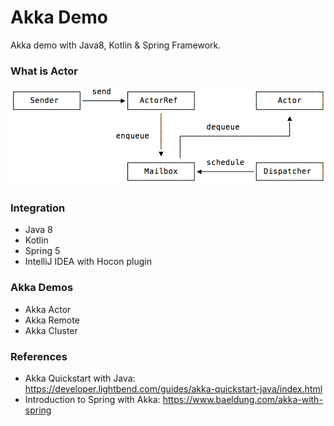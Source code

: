Akka Demo
=========
Akka demo with Java8, Kotlin & Spring Framework.

### What is Actor

![Akka-Actors](Akka-Actors.png)

### Integration

* Java 8
* Kotlin
* Spring 5
* IntelliJ IDEA with Hocon plugin

### Akka Demos

* Akka Actor
* Akka Remote
* Akka Cluster

### References

* Akka Quickstart with Java: https://developer.lightbend.com/guides/akka-quickstart-java/index.html
* Introduction to Spring with Akka: https://www.baeldung.com/akka-with-spring
